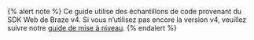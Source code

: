 {% alert note %}
Ce guide utilise des échantillons de code provenant du SDK Web de Braze v4. Si vous n’utilisez pas encore la version v4, veuillez suivre notre [guide de mise à niveau](https://github.com/braze-inc/braze-web-sdk/blob/master/UPGRADE_GUIDE.md).
{% endalert %}
